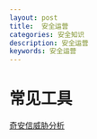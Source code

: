 ```yaml
---
layout: post
title:  安全运营
categories: 安全知识
description: 安全运营
keywords: 安全运营
---
```


# 常见工具

[奇安信威胁分析
](https://ti.qianxin.com/)